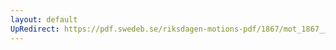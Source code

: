 ```yaml
---
layout: default
UpRedirect: https://pdf.swedeb.se/riksdagen-motions-pdf/1867/mot_1867__ak__00084/mot_1867__ak__00084_005.pdf
---
```

